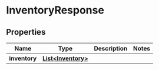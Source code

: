 # InventoryResponse

## Properties

 Name          | Type                                      | Description | Notes 
---------------|-------------------------------------------|-------------|-------
 **inventory** | [**List&lt;Inventory&gt;**](Inventory.md) |             | 



